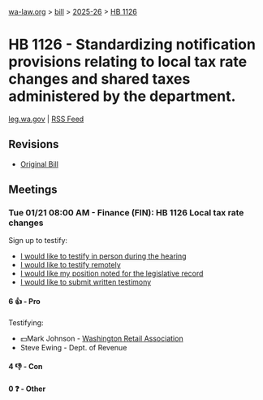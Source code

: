 [wa-law.org](/) > [bill](/bill/) > [2025-26](/bill/2025-26/) > [HB 1126](/bill/2025-26/hb/1126/)

# HB 1126 - Standardizing notification provisions relating to local tax rate changes and shared taxes administered by the department.
[leg.wa.gov](https://app.leg.wa.gov/billsummary?BillNumber=1126&Year=2025&Initiative=false) | [RSS Feed](./rss.xml)

## Revisions
* [Original Bill](1/)

## Meetings
### Tue 01/21 08:00 AM - Finance (FIN): HB 1126 Local tax rate changes
Sign up to testify:
* [I would like to testify in person during the hearing](https://app.leg.wa.gov/csi/Testifier/Add?chamber=House&mId=32444&aId=161415&caId=24870&tId=1)
* [I would like to testify remotely](https://app.leg.wa.gov/csi/Testifier/Add?chamber=House&mId=32444&aId=161415&caId=24870&tId=2)
* [I would like my position noted for the legislative record](https://app.leg.wa.gov/csi/Testifier/Add?chamber=House&mId=32444&aId=161415&caId=24870&tId=3)
* [I would like to submit written testimony](https://app.leg.wa.gov/csi/Testifier/Add?chamber=House&mId=32444&aId=161415&caId=24870&tId=4)

#### 6 👍 - Pro
Testifying:
* 💵Mark Johnson - [Washington Retail Association](/org/washington_retail_association/)
* Steve Ewing - Dept. of Revenue

#### 4 👎 - Con

#### 0 ❓ - Other
